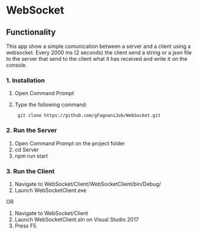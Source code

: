 # WebSocket

## Functionality
This app show a simple comunication between a server and a client using a websocket.
Every 2000 ms (2 seconds) the client send a string or a json file to the server that send to the client what it has received and write it on the console.

### 1. Installation

1. Open Command Prompt
2. Type the following command:

        git clone https://github.com/gFagnaniJob/WebSocket.git

### 2. Run the Server

1. Open Command Prompt on the project folder
2. cd Server
3. npm run start

### 3. Run the Client

1. Navigate to WebSocket/Client/WebSocketClient/bin/Debug/
2. Launch WebSocketClient.exe

OR

1. Navigate to WebSocket/Client
2. Launch WebSocketClient.sln on Visual Studio 2017
3. Press F5
